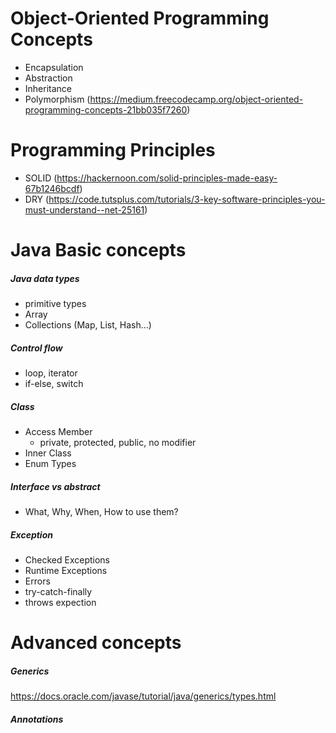 # Object-Oriented Programming Concepts
* Encapsulation
* Abstraction
* Inheritance
* Polymorphism
(https://medium.freecodecamp.org/object-oriented-programming-concepts-21bb035f7260)

# Programming Principles
* SOLID (https://hackernoon.com/solid-principles-made-easy-67b1246bcdf)
* DRY (https://code.tutsplus.com/tutorials/3-key-software-principles-you-must-understand--net-25161)

# Java Basic concepts

##### Java data types
* primitive types
* Array
* Collections (Map, List, Hash...)
 
##### Control flow
* loop, iterator 
* if-else, switch

##### Class
* Access Member 
  * private, protected, public, no modifier
* Inner Class
* Enum Types

##### Interface vs abstract
* What, Why, When, How to use them?

##### Exception
* Checked Exceptions
* Runtime Exceptions
* Errors
* try-catch-finally
* throws expection

# Advanced concepts
##### Generics 
https://docs.oracle.com/javase/tutorial/java/generics/types.html
##### Annotations


